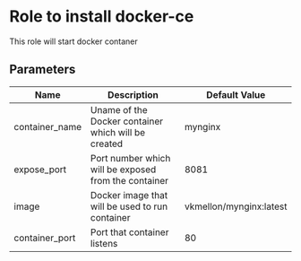 # Role to install docker-ce
This role will start docker contaner

## Parameters

| Name                  | Description                                          | Default Value           |
| --------------------- | ---------------------------------------------------- | ----------------------- |
| container_name        | Uname of the Docker container which will be created  | mynginx                 |
| expose_port           | Port number which will be exposed from the container | 8081                    |
| image                 | Docker image that will be used to run container      | vkmellon/mynginx:latest |
| container_port        | Port that container listens                          | 80                      |
